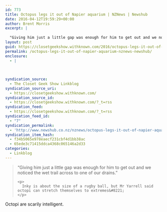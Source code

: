 ```yaml
---
id: 773
title: Octopus legs it out of Napier aquarium | NZNews | Newshub
date: 2016-04-12T19:59:29+00:00
author: Brent Morris
excerpt: |
  
  "Giving him just a little gap was enough for him to get out and we noticed the wet trail across to one of our drains."Inky is about the size of a rugby ball, but Mr Yarrell said octopi can stretch themselves to extremes"Octopi are scarily intellig...
layout: post
guid: https://closetgeekshow.withknown.com/2016/octopus-legs-it-out-of-napier-aquarium-nznews-newshub
permalink: /octopus-legs-it-out-of-napier-aquarium-nznews-newshub/
enclosure:
  - |
    
    
    
syndication_source:
  - The Closet Geek Show Linkblog
syndication_source_uri:
  - https://closetgeekshow.withknown.com/
syndication_source_id:
  - https://closetgeekshow.withknown.com/?_t=rss
syndication_feed:
  - https://closetgeekshow.withknown.com/?_t=rss
syndication_feed_id:
  - "7"
syndication_permalink:
  - 'http://www.newshub.co.nz/nznews/octopus-legs-it-out-of-napier-aquarium-2016041217#axzz45dy2ZXnI'
syndication_item_hash:
  - f34b5065e978eaecf231cbf4d1bb38ac
  - 65ede3c71415ddca4368c065146a2d33
categories:
  - Linkblog
---
```

<div class="known-bookmark">
  <blockquote>
    <p>
      &#8220;Giving him just a little gap was enough for him to get out and we noticed the wet trail across to one of our drains.&#8221;
    </p>
    
    <p>
      Inky is about the size of a rugby ball, but Mr Yarrell said octopi can stretch themselves to extremes&#8221;
    </p>
  </blockquote>
  
  <p>
    Octopi are scarily intelligent.
  </p>
</div>